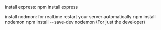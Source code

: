 install express:
npm install express

install nodmon: for realtime restart your server automatically
npm install nodemon
npm install --save-dev nodemon (For just the developer)
